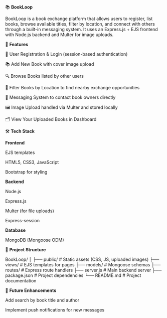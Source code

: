 📚 **BookLoop**

BookLoop is a book exchange platform that allows users to register, list books, browse available titles, filter by location, and connect with others through a built-in messaging system.
It uses an Express.js + EJS frontend with Node.js backend and Multer for image uploads.

🚀 **Features**

📖 User Registration & Login (session-based authentication)

📚 Add New Book with cover image upload

🔍 Browse Books listed by other users

📍 Filter Books by Location to find nearby exchange opportunities

💬 Messaging System to contact book owners directly

🖼 Image Upload handled via Multer and stored locally

🗂 View Your Uploaded Books in Dashboard

🛠 **Tech Stack**

__Frontend__

EJS templates

HTML5, CSS3, JavaScript

Bootstrap for styling

__Backend__

Node.js

Express.js

Multer (for file uploads)

Express-session

__Database__

MongoDB (Mongoose ODM)

📂 **Project Structure**

BookLoop/
│
├── public/           # Static assets (CSS, JS, uploaded images)
├── views/            # EJS templates for pages
├── models/           # Mongoose schemas
├── routes/           # Express route handlers
├── server.js         # Main backend server
├── package.json      # Project dependencies
└── README.md         # Project documentation


📌 **Future Enhancements**

Add search by book title and author

Implement push notifications for new messages

